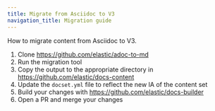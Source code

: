 ```yaml
---
title: Migrate from Asciidoc to V3
navigation_title: Migration guide
---
```


How to migrate content from Asciidoc to V3.

1. Clone https://github.com/elastic/adoc-to-md
2. Run the migration tool
3. Copy the output to the appropriate directory in https://github.com/elastic/docs-content
4. Update the `docset.yml` file to reflect the new IA of the content set
5. Build your changes with https://github.com/elastic/docs-builder
6. Open a PR and merge your changes